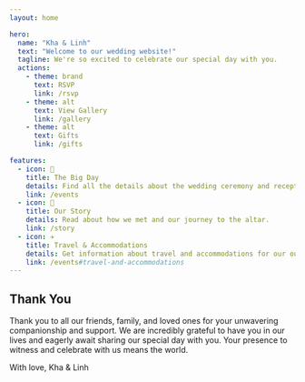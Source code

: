 ```yaml
---
layout: home

hero:
  name: "Kha & Linh"
  text: "Welcome to our wedding website!"
  tagline: We're so excited to celebrate our special day with you.
  actions:
    - theme: brand
      text: RSVP
      link: /rsvp
    - theme: alt
      text: View Gallery
      link: /gallery
    - theme: alt
      text: Gifts
      link: /gifts

features:
  - icon: 🎉
    title: The Big Day
    details: Find all the details about the wedding ceremony and reception.
    link: /events
  - icon: 💖
    title: Our Story
    details: Read about how we met and our journey to the altar.
    link: /story
  - icon: ✈️
    title: Travel & Accommodations
    details: Get information about travel and accommodations for our out-of-town guests.
    link: /events#travel-and-accommodations
---
```


## Thank You

Thank you to all our friends, family, and loved ones for your unwavering companionship and support.
We are incredibly grateful to have you in our lives and eagerly await sharing our special day with you.
Your presence to witness and celebrate with us means the world.

With love,
Kha & Linh
